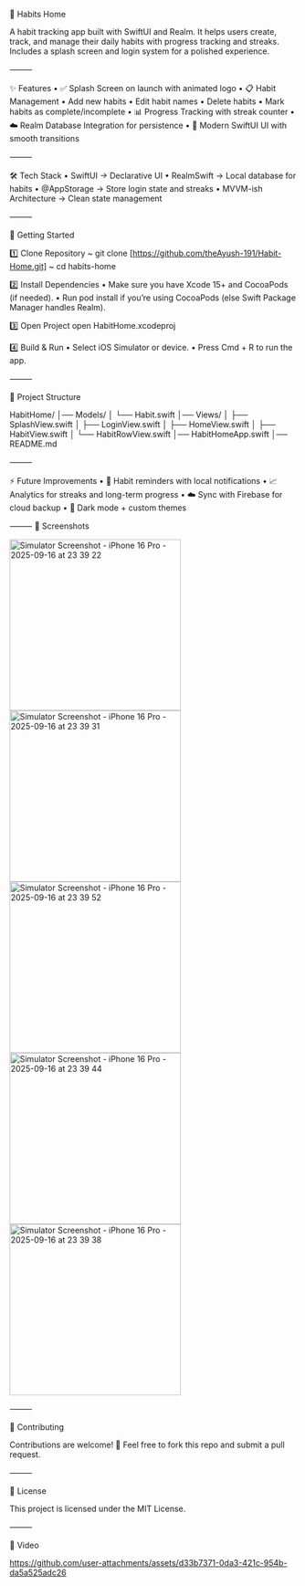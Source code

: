 📱 Habits Home

A habit tracking app built with SwiftUI and Realm.
It helps users create, track, and manage their daily habits with progress tracking and streaks.
Includes a splash screen and login system for a polished experience.

⸻

✨ Features
	•	✅ Splash Screen on launch with animated logo
	•	📋 Habit Management
	•	Add new habits
	•	Edit habit names
	•	Delete habits
	•	Mark habits as complete/incomplete
	•	📊 Progress Tracking with streak counter
	•	☁️ Realm Database Integration for persistence
	•	🎨 Modern SwiftUI UI with smooth transitions

⸻

🛠️ Tech Stack
	•	SwiftUI → Declarative UI
	•	RealmSwift → Local database for habits
	•	@AppStorage → Store login state and streaks
	•	MVVM-ish Architecture → Clean state management

⸻

🚀 Getting Started

1️⃣ Clone Repository
~ git clone [https://github.com/theAyush-191/Habit-Home.git]
~ cd habits-home

2️⃣ Install Dependencies
	•	Make sure you have Xcode 15+ and CocoaPods (if needed).
	•	Run pod install if you’re using CocoaPods (else Swift Package Manager handles Realm).

3️⃣ Open Project
open HabitHome.xcodeproj

4️⃣ Build & Run
	•	Select iOS Simulator or device.
	•	Press Cmd + R to run the app.

⸻

📂 Project Structure

 HabitHome/
│── Models/
│   └── Habit.swift
│── Views/
│   ├── SplashView.swift
│   ├── LoginView.swift
│   ├── HomeView.swift
│   ├── HabitView.swift
│   └── HabitRowView.swift
│── HabitHomeApp.swift
│── README.md

⸻

⚡ Future Improvements
	•	🔔 Habit reminders with local notifications
	•	📈 Analytics for streaks and long-term progress
	•	☁️ Sync with Firebase for cloud backup
	•	🎨 Dark mode + custom themes

⸻
📸 Screenshots

<img width="300" alt="Simulator Screenshot - iPhone 16 Pro - 2025-09-16 at 23 39 22" src="https://github.com/user-attachments/assets/5f7b3932-f12b-4353-8405-d6d2576b863c" />
<img width="300" alt="Simulator Screenshot - iPhone 16 Pro - 2025-09-16 at 23 39 31" src="https://github.com/user-attachments/assets/1a3264ee-8e16-4733-8ccd-45bd92cf4cd0" />
<img width="300" alt="Simulator Screenshot - iPhone 16 Pro - 2025-09-16 at 23 39 52" src="https://github.com/user-attachments/assets/c52c8523-1056-49bf-8679-3e437bd2e5c9" />
<img width="300" alt="Simulator Screenshot - iPhone 16 Pro - 2025-09-16 at 23 39 44" src="https://github.com/user-attachments/assets/c0a2235d-829c-4457-bb69-662bf1376892" />
<img width="300" alt="Simulator Screenshot - iPhone 16 Pro - 2025-09-16 at 23 39 38" src="https://github.com/user-attachments/assets/f3234e95-18da-4da7-8158-847b63cb07f0" />

⸻

🤝 Contributing

Contributions are welcome! 🎉
Feel free to fork this repo and submit a pull request.

⸻

📜 License

This project is licensed under the MIT License.

⸻

🎥 Video

https://github.com/user-attachments/assets/d33b7371-0da3-421c-954b-da5a525adc26

